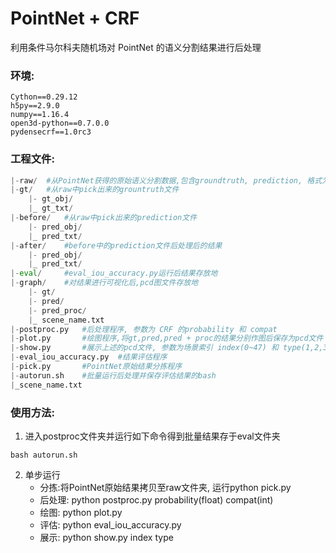 # PointNet + CRF

利用条件马尔科夫随机场对 PointNet 的语义分割结果进行后处理



### 环境:

```shell
Cython==0.29.12  
h5py==2.9.0    
numpy==1.16.4   
open3d-python==0.7.0.0     
pydensecrf==1.0rc3   
```



### 工程文件:

```python
|-raw/	#从PointNet获得的原始语义分割数据,包含groundtruth, prediction, 格式为 x,y,z,r,g,b
|-gt/	#从raw中pick出来的grountruth文件
	|- gt_obj/
	|_ gt_txt/
|-before/	#从raw中pick出来的prediction文件
	|- pred_obj/
	|_ pred_txt/
|-after/	#before中的prediction文件后处理后的结果
	|- pred_obj/
	|_ pred_txt/
|-eval/		#eval_iou_accuracy.py运行后结果存放地
|-graph/	#对结果进行可视化后,pcd图文件存放地
	|- gt/
	|- pred/
	|- pred_proc/
	|_ scene_name.txt
|-postproc.py	#后处理程序, 参数为 CRF 的probability 和 compat
|-plot.py		#绘图程序,将gt,pred,pred + proc的结果分别作图后保存为pcd文件
|-show.py		#展示上述的pcd文件, 参数为场景索引 index(0~47) 和 type(1,2,3,other)
|-eval_iou_accuracy.py	#结果评估程序
|-pick.py		#PointNet原始结果分拣程序
|-autorun.sh	#批量运行后处理并保存评估结果的bash
|_scene_name.txt
```



### 使用方法:

1. 进入postproc文件夹并运行如下命令得到批量结果存于eval文件夹

```
bash autorun.sh
```

2. 单步运行
   - 分拣:将PointNet原始结果拷贝至raw文件夹, 运行python pick.py
   - 后处理: python postproc.py	probability(float)	compat(int)
   - 绘图: python plot.py
   - 评估: python eval_iou_accuracy.py
   - 展示: python show.py	index	type
